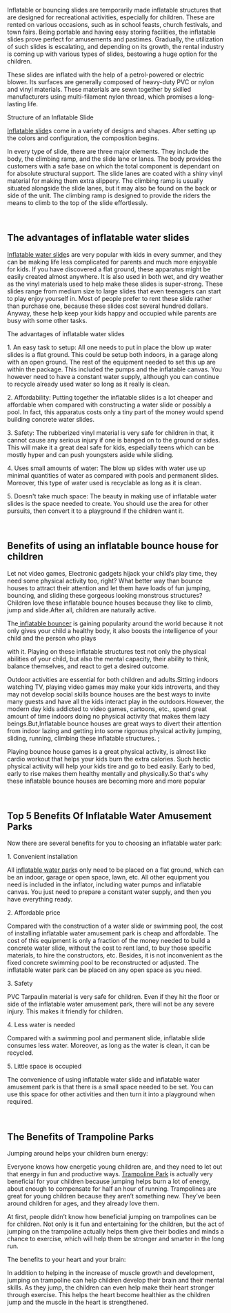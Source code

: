   Inflatable or bouncing slides are temporarily made inflatable structures that are designed for recreational activities, especially for children. These are rented on various occasions, such as in school feasts, church festivals, and town fairs. Being portable and having easy storing facilities, the inflatable slides prove perfect for amusements and pastimes. Gradually, the utilization of such slides is escalating, and depending on its growth, the rental industry is coming up with various types of slides, bestowing a huge option for the children.
</p>
<p>
    These slides are inflated with the help of a petrol-powered or electric blower. Its surfaces are generally composed of heavy-duty PVC or nylon and vinyl materials. These materials are sewn together by skilled manufacturers using multi-filament nylon thread, which promises a long-lasting life.
</p>
<p>
    Structure of an Inflatable Slide
</p>
<p>
    <a href="http://www.hthamusement.com/inflatable-slide/" target="_self">Inflatable slide</a>s come in a variety of designs and shapes. After setting up the colors and configuration, the composition begins.
</p>
<p>
    In every type of slide, there are three major elements. They include the body, the climbing ramp, and the slide lane or lanes. The body provides the customers with a safe base on which the total component is dependant on for absolute structural support. The slide lanes are coated with a shiny vinyl material for making them extra slippery. The climbing ramp is usually situated alongside the slide lanes, but it may also be found on the back or side of the unit. The climbing ramp is designed to provide the riders the means to climb to the top of the slide effortlessly.
</p>
<p>
    <br/>
</p>
<h2>
    The advantages of inflatable water slides
</h2>
<p>
    <a href="http://www.hthamusement.com/inflatable-slide/inflatable-water-slide/" target="_self">Inflatable water slide</a>s are very popular with kids in every summer, and they can be making life less complicated for parents and much more enjoyable for kids. If you have discovered a flat ground, these apparatus might be easily created almost anywhere. It is also used in both wet, and dry weather as the vinyl materials used to help make these slides is super-strong. These slides range from medium size to large slides that even teenagers can start to play enjoy yourself in. Most of people prefer to rent these slide rather than purchase one, because these slides cost several hundred dollars. Anyway, these help keep your kids happy and occupied while parents are busy with some other tasks.
</p>
<p>
    The advantages of inflatable water slides
</p>
<p>
    1. An easy task to setup: All one needs to put in place the blow up water slides is a flat ground. This could be setup both indoors, in a garage along with an open ground. The rest of the equipment needed to set this up are within the package. This included the pumps and the inflatable canvas. You however need to have a constant water supply, although you can continue to recycle already used water so long as it really is clean.
</p>
<p>
    2. Affordability: Putting together the inflatable slides is a lot cheaper and affordable when compared with constructing a water slide or possibly a pool. In fact, this apparatus costs only a tiny part of the money would spend building concrete water slides.
</p>
<p>
    3. Safety: The rubberized vinyl material is very safe for children in that, it cannot cause any serious injury if one is banged on to the ground or sides. This will make it a great deal safe for kids, especially teens which can be mostly hyper and can push youngsters aside while sliding.
</p>
<p>
    4. Uses small amounts of water: The blow up slides with water use up minimal quantities of water as compared with pools and permanent slides. Moreover, this type of water used is recyclable as long as it is clean.
</p>
<p>
    5. Doesn&#39;t take much space: The beauty in making use of inflatable water slides is the space needed to create. You should use the area for other pursuits, then convert it to a playground if the children want it.
</p>
<p>
    <br/>
</p>
<h2>
    Benefits of using an inflatable bounce house for children
</h2>
<p>
    Let not video games, Electronic gadgets hijack your child’s play time, they need some physical activity too, right? What better way than bounce houses to attract their attention and let them have loads of fun jumping, bouncing, and sliding these gorgeous looking monstrous structures? Children love these inflatable bounce houses because they like to climb, jump and slide.After all, children are naturally active.
</p>
<p>
    The<a href="http://www.hthamusement.com/inflatable-bouncer/" target="_self"> inflatable bouncer</a> is gaining popularity around the world because it not only gives your child a healthy body, it also boosts the intelligence of your child and the person who plays
</p>
<p>
    with it. Playing on these inflatable structures test not only the physical abilities of your child, but also the mental capacity, their ability to think, balance themselves, and react to get a desired outcome.
</p>
<p>
    Outdoor activities are essential for both children and adults.Sitting indoors watching TV, playing video games may make your kids introverts, and they may not develop social skills bounce houses are the best ways to invite many guests and have all the kids interact play in the outdoors.However, the modern day kids addicted to video games, cartoons, etc., spend great amount of time indoors doing no physical activity that makes them lazy beings.But,Inflatable bounce houses are great ways to divert their attention from indoor lazing and getting into some rigorous physical activity jumping, sliding, running, climbing these inflatable structures. ;
</p>
<p>
    Playing bounce house games is a great physical activity, is almost like cardio workout that helps your kids burn the extra calories. Such hectic physical activity will help your kids tire and go to bed easily. Early to bed, early to rise makes them healthy mentally and physically.So that&#39;s why these inflatable bounce houses are becoming more and more popular
</p>
<p>
    <br/>
</p>
<h2>
    Top 5 Benefits Of Inflatable Water Amusement Parks
</h2>
<p>
    Now there are several benefits for you to choosing an inflatable water park:
</p>
<p>
    1. Convenient installation
</p>
<p>
    All <a href="http://www.hthamusement.com/inflatable-water-park/" target="_self">inflatable water park</a>s only need to be placed on a flat ground, which can be an indoor, garage or open space, lawn, etc. All other equipment you need is included in the inflator, including water pumps and inflatable canvas. You just need to prepare a constant water supply, and then you have everything ready.
</p>
<p>
    2. Affordable price
</p>
<p>
    Compared with the construction of a water slide or swimming pool, the cost of installing inflatable water amusement park is cheap and affordable. The cost of this equipment is only a fraction of the money needed to build a concrete water slide, without the cost to rent land, to buy those specific materials, to hire the constructors, etc. Besides, it is not inconvenient as the fixed concrete swimming pool to be reconstructed or adjusted. The inflatable water park can be placed on any open space as you need.
</p>
<p>
    3. Safety
</p>
<p>
    PVC Tarpaulin material is very safe for children. Even if they hit the floor or side of the inflatable water amusement park, there will not be any severe injury. This makes it friendly for children.
</p>
<p>
    4. Less water is needed
</p>
<p>
    Compared with a swimming pool and permanent slide, inflatable slide consumes less water. Moreover, as long as the water is clean, it can be recycled.
</p>
<p>
    5. Little space is occupied
</p>
<p>
    The convenience of using inflatable water slide and inflatable water amusement park is that there is a small space needed to be set. You can use this space for other activities and then turn it into a playground when required.
</p>
<p>
    <br/>
</p>
<h2>
    The Benefits of Trampoline Parks
</h2>
<p>
    Jumping around helps your children burn energy:
</p>
<p>
    Everyone knows how energetic young children are, and they need to let out that energy in fun and productive ways. <a href="http://www.hthamusement.com/" target="_self">Trampoline Park</a> is actually very beneficial for your children because jumping helps burn a lot of energy, about enough to compensate for half an hour of running. Trampolines are great for young children because they aren’t something new. They’ve been around children for ages, and they already love them.
</p>
<p>
    At first, people didn’t know how beneficial jumping on trampolines can be for children. Not only is it fun and entertaining for the children, but the act of jumping on the trampoline actually helps them give their bodies and minds a chance to exercise, which will help them be stronger and smarter in the long run.
</p>
<p>
    The benefits to your heart and your brain:
</p>
<p>
    In addition to helping in the increase of muscle growth and development, jumping on trampoline can help children develop their brain and their mental skills. As they jump, the children can even help make their heart stronger through exercise. This helps the heart become healthier as the children jump and the muscle in the heart is strengthened.
</p>
<p>
    <br/>
</p>

